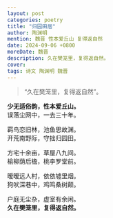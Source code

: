```yaml
---
layout: post
categories: poetry
title: "归园田居"
author: 陶渊明
mention: 魏晋 性本爱丘山 复得返自然
date: 2024-09-06 +0800
moreDate: 魏晋
description: 久在樊笼里，复得返自然。
cover: 
tags: 诗文 陶渊明 魏晋
---
```


> “久在樊笼里，复得返自然”。

**少无适俗韵，性本爱丘山。**  
误落尘网中，一去三十年。

羁鸟恋旧林，池鱼思故渊。  
开荒南野际，守拙归园田。

方宅十余亩，草屋八九间。  
榆柳荫后檐，桃李罗堂前。

暧暧远人村，依依墟里烟。  
狗吠深巷中，鸡鸣桑树颠。

户庭无尘杂，虚室有余闲。  
**久在樊笼里，复得返自然。**